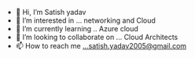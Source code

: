 - 👋 Hi, I’m Satish yadav 
- 👀 I’m interested in ... networking and Cloud
- 🌱 I’m currently learning .. Azure cloud
- 💞️ I’m looking to collaborate on ... Cloud Architects
- 📫 How to reach me ...satish.yadav2005@gmail.com

<!---
satishyadav2005/satishyadav2005 is a ✨ special ✨ repository because its `README.md` (this file) appears on your GitHub profile.
You can click the Preview link to take a look at your changes.
--->
